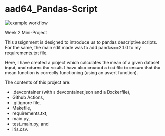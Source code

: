 # aad64_Pandas-Script
![example workflow](https://github.com/nogibjj/aad64_Pandas-Script/actions/workflows/actions.yml/badge.svg)

Week 2 Mini-Project

This assignment is designed to introduce us to pandas descriptive scripts. For the same, the main edit made was to add pandas==2.1.0 to my requirements.txt file.

Here, I have created a project which calculates the mean of a given dataset input, and returns the result. I have also created a test file to ensure that the mean function is correctly functioning (using an assert function).

The contents of this project are: 
* .devcontainer (with a devcontainer.json and a Dockerfile), 
* Github Actions, 
* .gitignore file, 
* Makefile, 
* requirements.txt, 
* main.py, 
* test_main.py, and 
* iris.csv.


